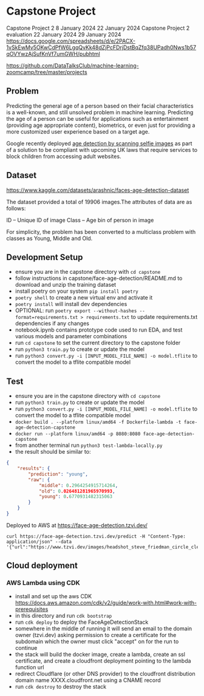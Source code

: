 # Capstone Project

Capstone Project 2	8 January 2024	22 January 2024	
Capstone Project 2 evaluation	22 January 2024	29 January 2024
https://docs.google.com/spreadsheets/d/e/2PACX-1vSkEwMv5OKwCdPfW6LgqQvKk48dZjPcFDrjDstBqZfq38UPadh0Nws1b57qOVYwzAjSufKnVf7umGWH/pubhtml

https://github.com/DataTalksClub/machine-learning-zoomcamp/tree/master/projects

## Problem

Predicting the general age of a person based on their facial characteristics is a well-known, and still unsolved problem in machine learning. Predicting the age of a person can be useful for applications such as entertainment (providing age appropriate content), biometrics, or even just for providing a more customized user experience based on a target age.

Google recently deployed [age detection by scanning selfie images](https://www.telegraph.co.uk/business/2023/12/15/google-develops-selfie-scanning-block-children-porn/) as part of a solution to be compliant with upcoming UK laws that require services to block children from accessing adult websites.

## Dataset
https://www.kaggle.com/datasets/arashnic/faces-age-detection-dataset 

The dataset provided a total of 19906 images.The attributes of data are as follows:

ID – Unique ID of image
Class – Age bin of person in image

For simplicity, the problem has been converted to a multiclass problem with classes as Young, Middle and Old.

## Development Setup

- ensure you are in the capstone directory with `cd capstone`
- follow instructions in capstone/face-age-detection/README.md to download and unzip the training dataset
- install poetry on your system `pip install poetry`
- `poetry shell` to create a new virtual env and activate it
- `poetry install` will install dev dependencies
- OPTIONAL: run `poetry export --without-hashes --format=requirements.txt > requirements.txt` to update requirements.txt dependencies if any changes
- notebook.ipynb contains prototype code used to run EDA, and test various models and parameter combinations
- run `cd capstone` to set the current directory to the capstone folder
- run `python3 train.py` to create or update the model
- run `python3 convert.py -i [INPUT_MODEL_FILE_NAME] -o model.tflite` to convert the model to a tflite compatible model

## Test

- ensure you are in the capstone directory with `cd capstone`
- run `python3 train.py` to create or update the model
- run `python3 convert.py -i [INPUT_MODEL_FILE_NAME] -o model.tflite` to convert the model to a tflite compatible model
- `docker build . --platform linux/amd64 -f Dockerfile-lambda -t face-age-detection-capstone`
- `docker run --platform linux/amd64 -p 8080:8080 face-age-detection-capstone`
- from another terminal run `python3 test-lambda-locally.py`
- the result should be similar to:
```json
{
    "results": {
        "prediction": "young",
        "raw": {
            "middle": 0.2964254915714264,
            "old": 0.026481281965970993,
            "young": 0.6770931482315063
        }
    }
}
```

Deployed to AWS at https://face-age-detection.tzvi.dev/

```shell
curl https://face-age-detection.tzvi.dev/predict -H "Content-Type: application/json" --data '{"url":"https://www.tzvi.dev/images/headshot_steve_friedman_circle_clear.png"}'
```

## Cloud deployment

### AWS Lambda using CDK

- install and set up the aws CDK https://docs.aws.amazon.com/cdk/v2/guide/work-with.html#work-with-prerequisites
- in this directory and run `cdk bootstrap`
- run `cdk deploy` to deploy the FaceAgeDetectionStack
- somewhere in the middle of running it will send an email to the domain owner (tzvi.dev) asking permission to create a certificate for the subdomain which the owner must click "accept" on for the run to continue
- the stack will build the docker image, create a lambda, create an ssl certificate, and create a cloudfront deployment pointing to the lambda function url
- redirect Cloudflare (or other DNS provider) to the cloudfront distribution domain name XXXX.cloudfront.net using a CNAME record
- run `cdk destroy` to destroy the stack
